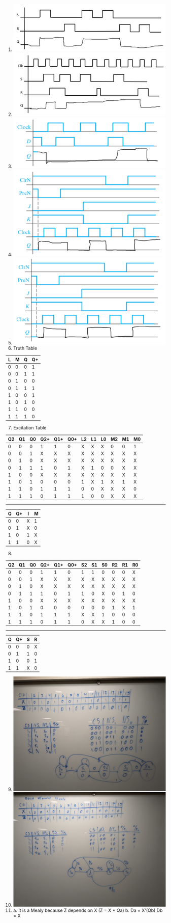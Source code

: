 1. ![](../Images/Assignment4-0.png)
2. ![](../Images/Assignment4-1.png)
3. ![](../Images/Assignment4-2.png)
4. ![](../Images/Assignment4-3.png)
5. ![](../Images/Assignment4-4.png)
6. Truth Table

| L   | M   | Q   | Q+  |
| --- | --- | --- | --- |
| 0   | 0   | 0   | 1   |
| 0   | 0   | 1   | 1   |
| 0   | 1   | 0   | 0   |
| 0   | 1   | 1   | 1   |
| 1   | 0   | 0   | 1   |
| 1   | 0   | 1   | 0   |
| 1   | 1   | 0   | 0   |
| 1   | 1   | 1   | 0   |

7. Excitation Table

| Q2  | Q1  | Q0  | Q2+ | Q1+ | Q0+ | L2  | L1  | L0  | M2  | M1  | M0  |
| --- | --- | --- | --- | --- | --- | --- | --- | --- | --- | --- | --- |
| 0   | 0   | 0   | 1   | 1   | 0   | X   | X   | X   | 0   | 0   | 1   |
| 0   | 0   | 1   | X   | X   | X   | X   | X   | X   | X   | X   | X   |
| 0   | 1   | 0   | X   | X   | X   | X   | X   | X   | X   | X   | X   |
| 0   | 1   | 1   | 1   | 0   | 1   | X   | 1   | 0   | 0   | X   | X   |
| 1   | 0   | 0   | X   | X   | X   | X   | X   | X   | X   | X   | X   |
| 1   | 0   | 1   | 0   | 0   | 0   | 1   | X   | 1   | X   | 1   | X   |
| 1   | 1   | 0   | 1   | 1   | 1   | 0   | 0   | X   | X   | X   | 0   |
| 1   | 1   | 1   | 0   | 1   | 1   | 1   | 0   | 0   | X   | X   | X   |

---

| Q   | Q+  | I   | M   |
| --- | --- | --- | --- |
| 0   | 0   | X   | 1   |
| 0   | 1   | X   | 0   |
| 1   | 0   | 1   | X   |
| 1   | 1   | 0   | X   |

8. 

| Q2  | Q1  | Q0  | Q2+ | Q1+ | Q0+ | S2  | S1  | S0  | R2  | R1  | R0  |
| --- | --- | --- | --- | --- | --- | --- | --- | --- | --- | --- | --- |
| 0   | 0   | 0   | 1   | 1   | 0   | 1   | 1   | 0   | 0   | 0   | X   |
| 0   | 0   | 1   | X   | X   | X   | X   | X   | X   | X   | X   | X   |
| 0   | 1   | 0   | X   | X   | X   | X   | X   | X   | X   | X   | X   |
| 0   | 1   | 1   | 1   | 0   | 1   | 1   | 0   | X   | 0   | 1   | 0   |
| 1   | 0   | 0   | X   | X   | X   | X   | X   | X   | X   | X   | X   |
| 1   | 0   | 1   | 0   | 0   | 0   | 0   | 0   | 0   | 1   | X   | 1   |
| 1   | 1   | 0   | 1   | 1   | 1   | X   | X   | 1   | 0   | 0   | 0   |
| 1   | 1   | 1   | 0   | 1   | 1   | 0   | X   | X   | 1   | 0   | 0   |

---

| Q   | Q+  | S   | R   |
| --- | --- | --- | --- |
| 0   | 0   | 0   | X   |
| 0   | 1   | 1   | 0   |
| 1   | 0   | 0   | 1   |
| 1   | 1   | X   | 0   |

9. ![](../Images/Assignment4-5.jpg)
10. ![](../Images/Assignment4-6.jpg)
11. 
    a. It is a Mealy because Z depends on X (Z = X * Qa)
    b. Da = X'(Qb)        Db = X

